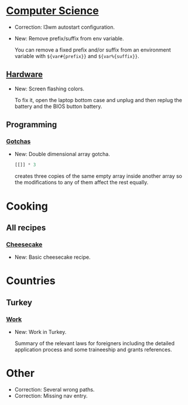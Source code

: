 # [Computer Science](hushboard.md)

* Correction: I3wm autostart configuration.
* New: Remove prefix/suffix from env variable.

    You can remove a fixed prefix and/or suffix from an environment variable
    with `${var#{prefix}}` and `${var%{suffix}}`.


## [Hardware](t14_amd_gen1.md)

* New: Screen flashing colors.

    To fix it, open the laptop bottom case and unplug and then replug
    the battery and the BIOS button battery.


## Programming

### [Gotchas](gotchas.md)

* New: Double dimensional array gotcha.

    ```python
    [[]] * 3
    ```

    creates three copies of the same empty array inside another array so the
    modifications to any of them affect the rest equally.


# Cooking

## All recipes

### [Cheesecake](cheesecake.md)

* New: Basic cheesecake recipe.

# Countries

## Turkey

### [Work](work.md)

* New: Work in Turkey.

    Summary of the relevant laws for foreigners including the detailed
    application process and some traineeship and grants references.


# Other

* Correction: Several wrong paths.
* Correction: Missing nav entry.
